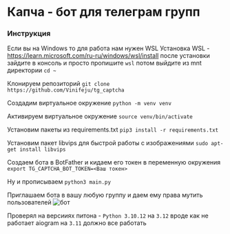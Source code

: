 # Капча - бот для телеграм групп

### Инструкция

Если вы на Windows то для работа нам нужен WSL
Установка WSL - https://learn.microsoft.com/ru-ru/windows/wsl/install
после установки зайдите в консоль и просто пропишите `wsl` потом выйдите из mnt директории `cd ~`

Клонируем репозиторий
`git clone https://github.com/Vinifeju/tg_captcha`

Создадим виртуальное окружение
`python -m venv venv`

Активируем виртуальное окружение
`source venv/bin/activate`

Установим пакеты из requirements.txt
`pip3 install -r requirements.txt`

Установим пакет libvips для быстрой работы с изображениями
`sudo apt-get install libvips`

Создаем бота в BotFather и кидаем его токен в переменную окружения
`export TG_CAPTCHA_BOT_TOKEN=<Ваш токен>` 

Ну и прописываем
`python3 main.py`


Приглашаем бота в вашу любую группу и даем ему права мутить пользователей
![бот](https://i.ibb.co.com/P9VXTdP/2023-12-25-160338.png)

Проверял на версииях питона - `Python 3.10.12` на `3.12` вроде как не работает aiogram на `3.11` должно все работать

